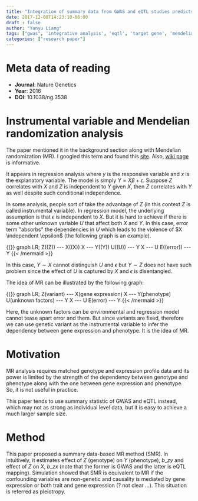 ```yaml
---
title: "Integration of summary data from GWAS and eQTL studies predicts complex trait gene targets"
date: 2017-12-08T14:23:10-06:00
draft : false
author: "Yanyu Liang"
tags: ["gwas", 'integrative analysis', 'eqtl', 'target gene', 'mendelian randomization', 'causality']
categories: ["research paper"]
---
```


$$
\newcommand\independent{\perp\\!\\!\\!\\!\\!\perp}
$$

# Meta data of reading

* **Journal**: Nature Genetics
* **Year**: 2016
* **DOI**: 10.1038/ng.3538

# Instrumental variable and Mendelian randomization analysis

The paper mentioned it in the background section along with Mendelian randomization (MR). I googled this term and found this [site](http://www.statisticshowto.com/instrumental-variable/). Also, [wiki page](https://en.wikipedia.org/wiki/Instrumental_variables_estimation) is informative.


It appears in regression analysis where $y$ is the responsive variable and $x$ is the explanatory variable. The model is simply $Y = X \beta + \epsilon$. Suppose $Z$ correlates with $X$ and $Z$ is independent to $Y$ given $X$, then $Z$ correlates with $Y$ as well despite such conditional independence.


In some analysis, people sort of take the advantage of $Z$ (in this context $Z$ is called instrumental variable). In regression model, the underlying assumption is that $\epsilon$ is independent to $X$. But it is hard to achieve if there is some other unknown variable $U$ that affect both $X$ and $Y$. In this case, error term "absorbs" the dependencies in $U$ which leads to the violence of $X \independent \epsilon$ (the following graph is an example).

{{<mermaid align="center">}}
graph LR;
	Z((Z)) --- X((X))
    X --- Y((Y))
    U((U)) --- Y
    X --- U
    E((error)) --- Y
{{< /mermaid >}}

In this case, $Y \sim X$ cannot distinguish $U$ and $\epsilon$ but $Y \sim Z$ does not have such problem since the effect of $U$ is captured by $X$ and $\epsilon$ is disentangled.


The idea of MR can be illustrated by the following graph:

{{<mermaid align="center">}}
graph LR;
	Z(variant) --- X(gene expression)
    X --- Y(phenotype)
    U(unknown factors) --- Y
    X --- U
    E(error) --- Y
{{< /mermaid >}}

Here, the unknown factors can be environmental and regression model cannot tease apart error and them. But since variants are fixed, therefore we can use genetic variant as the instrumental variable to infer the dependency between gene expression and phenotype. It is the idea of MR.

# Motivation

MR analysis requires matched genotype and expression profile data and its power is limited by the strength of the dependency between genotype and phenotype along with the one between gene expression and phenotype. So, it is not useful in practice.

This paper tends to use summary statistic of GWAS and eQTL instead, which may not as strong as individual level data, but it is easy to achieve a much larger sample size.

# Method

This paper proposed a summary data-based MR method (SMR). In intuitively, it estimates effect of $Z$ (genotype) on $Y$ (phenotype), $b\_{zy}$ and effect of $Z$ on $X$, $b\_{zx}$ (note that the former is GWAS and the latter is eQTL mapping). Simulation showed that SMR is equivalent to MR if the confounding variables are non-genetic and causality is mediated by gene expression or both trait and gene expression (? not clear ...). This situation is referred as pleiotropy.
